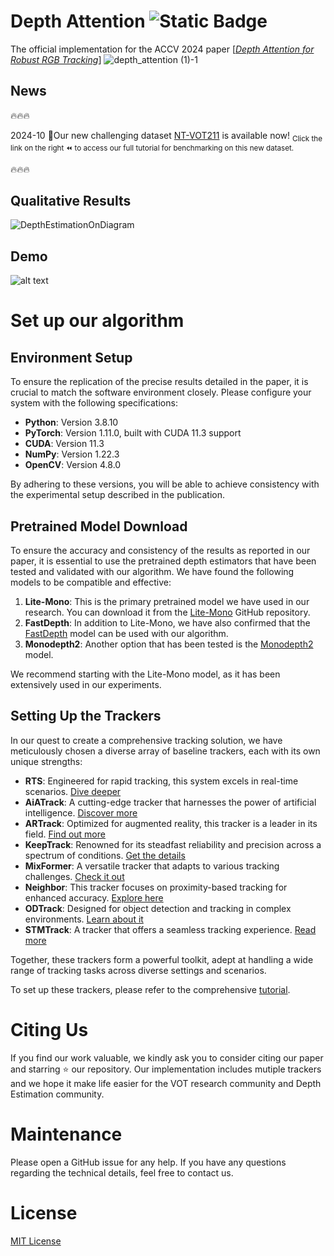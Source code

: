 # Depth Attention ![Static Badge](https://img.shields.io/badge/Achieving_New_Sota_Without_Finetuning-ACCV2024_Oral-blue)

The official implementation for the ACCV 2024 paper \[[_Depth Attention for Robust RGB Tracking_](www.google.com)\]
![depth_attention (1)-1](https://github.com/user-attachments/assets/96159032-faf5-4305-ba91-ac0c5a3a6b75)

## News

:fire::fire::fire:

2024-10 :tada:Our new challenging dataset [NT-VOT211](https://github.com/LiuYuML/NV-VOT211) is available now! <sub>Click the link on the right :rewind: to access our full tutorial for benchmarking on this new dataset.</sub>

:fire::fire::fire:


## Qualitative Results
![DepthEstimationOnDiagram](https://github.com/user-attachments/assets/eec7afd1-6f11-4025-9f87-369988c6e3fa)

## Demo
![alt text](Demo.gif)

# Set up our algorithm
## Environment Setup
To ensure the replication of the precise results detailed in the paper, it is crucial to match the software environment closely. Please configure your system with the following specifications:

- **Python**: Version 3.8.10
- **PyTorch**: Version 1.11.0, built with CUDA 11.3 support
- **CUDA**: Version 11.3
- **NumPy**: Version 1.22.3
- **OpenCV**: Version 4.8.0

By adhering to these versions, you will be able to achieve consistency with the experimental setup described in the publication.

## Pretrained Model Download

To ensure the accuracy and consistency of the results as reported in our paper, it is essential to use the pretrained depth estimators that have been tested and validated with our algorithm. We have found the following models to be compatible and effective:

1. **Lite-Mono**: This is the primary pretrained model we have used in our research. You can download it from the [Lite-Mono](https://github.com/noahzn/Lite-Mono) GitHub repository.
2. **FastDepth**: In addition to Lite-Mono, we have also confirmed that the [FastDepth](https://github.com/dwofk/fast-depth) model can be used with our algorithm.
3. **Monodepth2**: Another option that has been tested is the [Monodepth2](https://github.com/nianticlabs/monodepth2) model.

We recommend starting with the Lite-Mono model, as it has been extensively used in our experiments.

## Setting Up the Trackers

In our quest to create a comprehensive tracking solution, we have meticulously chosen a diverse array of baseline trackers, each with its own unique strengths:

- **RTS**: Engineered for rapid tracking, this system excels in real-time scenarios. [Dive deeper](https://github.com/visionml/pytracking/blob/master/pytracking/README.md#RTS) 
- **AiATrack**: A cutting-edge tracker that harnesses the power of artificial intelligence. [Discover more](https://github.com/Little-Podi/AiATrack) 
- **ARTrack**: Optimized for augmented reality, this tracker is a leader in its field. [Find out more](https://github.com/MIV-XJTU/ARTrack) 
- **KeepTrack**: Renowned for its steadfast reliability and precision across a spectrum of conditions. [Get the details](https://github.com/visionml/pytracking/blob/master/pytracking/README.md#KeepTrack) 
- **MixFormer**: A versatile tracker that adapts to various tracking challenges. [Check it out](https://github.com/MCG-NJU/MixFormer) 
- **Neighbor**: This tracker focuses on proximity-based tracking for enhanced accuracy. [Explore here](https://github.com/franktpmvu/NeighborTrack) 
- **ODTrack**: Designed for object detection and tracking in complex environments. [Learn about it](https://github.com/GXNU-ZhongLab/ODTrack) 
- **STMTrack**: A tracker that offers a seamless tracking experience. [Read more](https://github.com/fzh0917/STMTrack) 

Together, these trackers form a powerful toolkit, adept at handling a wide range of tracking tasks across diverse settings and scenarios.

To set up these trackers, please refer to the comprehensive [tutorial](https://github.com/LiuYuML/Depth-Attention/tree/main/Trackers). 

# Citing Us
If you find our work valuable, we kindly ask you to consider citing our paper and starring ⭐ our repository. Our implementation includes mutiple trackers and we hope it make life easier for the VOT research community and Depth Estimation community.

# Maintenance

Please open a GitHub issue for any help. If you have any questions regarding the technical details, feel free to contact us. 

# License
[MIT License](https://mit-license.org/) 

